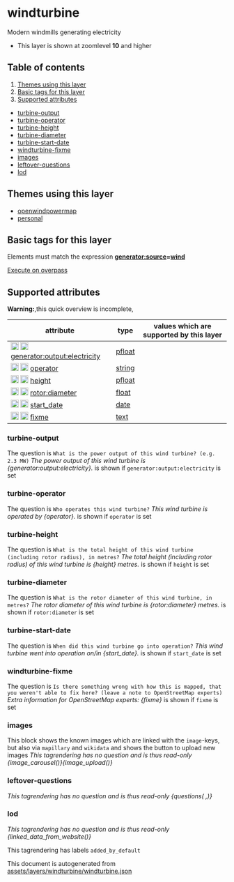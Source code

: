 [//]: # (WARNING: this file is automatically generated. Please find the sources at the bottom and edit those sources)

# windturbine




Modern windmills generating electricity






 - This layer is shown at zoomlevel **10** and higher



## Table of contents

1. [Themes using this layer](#themes-using-this-layer)
2. [Basic tags for this layer](#basic-tags-for-this-layer)
3. [Supported attributes](#supported-attributes)
  - [turbine-output](#turbine-output)
  - [turbine-operator](#turbine-operator)
  - [turbine-height](#turbine-height)
  - [turbine-diameter](#turbine-diameter)
  - [turbine-start-date](#turbine-start-date)
  - [windturbine-fixme](#windturbine-fixme)
  - [images](#images)
  - [leftover-questions](#leftover-questions)
  - [lod](#lod)

## Themes using this layer



 - [openwindpowermap](https://mapcomplete.org/openwindpowermap)
 - [personal](https://mapcomplete.org/personal)



## Basic tags for this layer

Elements must match the expression **<a href='https://wiki.openstreetmap.org/wiki/Key:generator:source' target='_blank'>generator:source</a>=<a href='https://wiki.openstreetmap.org/wiki/Tag:generator:source%3Dwind' target='_blank'>wind</a>**

[Execute on overpass](http://overpass-turbo.eu/?Q=%5Bout%3Ajson%5D%5Btimeout%3A90%5D%3B%28%20%20%20%20nwr%5B%22generator%3Asource%22%3D%22wind%22%5D%28%7B%7Bbbox%7D%7D%29%3B%0A%29%3Bout%20body%3B%3E%3Bout%20skel%20qt%3B)

## Supported attributes

**Warning:**,this quick overview is incomplete,

| attribute | type | values which are supported by this layer |
-----|-----|----- |
| <a target="_blank" href='https://taginfo.openstreetmap.org/keys/generator:output:electricity#values'><img src='https://mapcomplete.org/assets/svg/search.svg' height='18px'></a> <a target="_blank" href='https://taghistory.raifer.tech/?#***/generator%3Aoutput%3Aelectricity/'><img src='https://mapcomplete.org/assets/svg/statistics.svg' height='18px'></a> [generator:output:electricity](https://wiki.openstreetmap.org/wiki/Key:generator:output:electricity) | [pfloat](../SpecialInputElements.md#pfloat) |  |
| <a target="_blank" href='https://taginfo.openstreetmap.org/keys/operator#values'><img src='https://mapcomplete.org/assets/svg/search.svg' height='18px'></a> <a target="_blank" href='https://taghistory.raifer.tech/?#***/operator/'><img src='https://mapcomplete.org/assets/svg/statistics.svg' height='18px'></a> [operator](https://wiki.openstreetmap.org/wiki/Key:operator) | [string](../SpecialInputElements.md#string) |  |
| <a target="_blank" href='https://taginfo.openstreetmap.org/keys/height#values'><img src='https://mapcomplete.org/assets/svg/search.svg' height='18px'></a> <a target="_blank" href='https://taghistory.raifer.tech/?#***/height/'><img src='https://mapcomplete.org/assets/svg/statistics.svg' height='18px'></a> [height](https://wiki.openstreetmap.org/wiki/Key:height) | [pfloat](../SpecialInputElements.md#pfloat) |  |
| <a target="_blank" href='https://taginfo.openstreetmap.org/keys/rotor:diameter#values'><img src='https://mapcomplete.org/assets/svg/search.svg' height='18px'></a> <a target="_blank" href='https://taghistory.raifer.tech/?#***/rotor%3Adiameter/'><img src='https://mapcomplete.org/assets/svg/statistics.svg' height='18px'></a> [rotor:diameter](https://wiki.openstreetmap.org/wiki/Key:rotor:diameter) | [float](../SpecialInputElements.md#float) |  |
| <a target="_blank" href='https://taginfo.openstreetmap.org/keys/start_date#values'><img src='https://mapcomplete.org/assets/svg/search.svg' height='18px'></a> <a target="_blank" href='https://taghistory.raifer.tech/?#***/start_date/'><img src='https://mapcomplete.org/assets/svg/statistics.svg' height='18px'></a> [start_date](https://wiki.openstreetmap.org/wiki/Key:start_date) | [date](../SpecialInputElements.md#date) |  |
| <a target="_blank" href='https://taginfo.openstreetmap.org/keys/fixme#values'><img src='https://mapcomplete.org/assets/svg/search.svg' height='18px'></a> <a target="_blank" href='https://taghistory.raifer.tech/?#***/fixme/'><img src='https://mapcomplete.org/assets/svg/statistics.svg' height='18px'></a> [fixme](https://wiki.openstreetmap.org/wiki/Key:fixme) | [text](../SpecialInputElements.md#text) |  |




### turbine-output

The question is `What is the power output of this wind turbine? (e.g. 2.3 MW)`
*The power output of this wind turbine is {generator:output:electricity}.* is shown if `generator:output:electricity` is set




### turbine-operator

The question is `Who operates this wind turbine?`
*This wind turbine is operated by {operator}.* is shown if `operator` is set




### turbine-height

The question is `What is the total height of this wind turbine (including rotor radius), in metres?`
*The total height (including rotor radius) of this wind turbine is {height} metres.* is shown if `height` is set




### turbine-diameter

The question is `What is the rotor diameter of this wind turbine, in metres?`
*The rotor diameter of this wind turbine is {rotor:diameter} metres.* is shown if `rotor:diameter` is set




### turbine-start-date

The question is `When did this wind turbine go into operation?`
*This wind turbine went into operation on/in {start_date}.* is shown if `start_date` is set




### windturbine-fixme

The question is `Is there something wrong with how this is mapped, that you weren't able to fix here? (leave a note to OpenStreetMap experts)`
*Extra information for OpenStreetMap experts: {fixme}* is shown if `fixme` is set




### images
This block shows the known images which are linked with the `image`-keys, but also via `mapillary` and `wikidata` and shows the button to upload new images
_This tagrendering has no question and is thus read-only_
*{image_carousel()}{image_upload()}*




### leftover-questions

_This tagrendering has no question and is thus read-only_
*{questions( ,)}*




### lod

_This tagrendering has no question and is thus read-only_
*{linked_data_from_website()}*


This tagrendering has labels 
`added_by_default`


This document is autogenerated from [assets/layers/windturbine/windturbine.json](https://github.com/pietervdvn/MapComplete/blob/develop/assets/layers/windturbine/windturbine.json)
